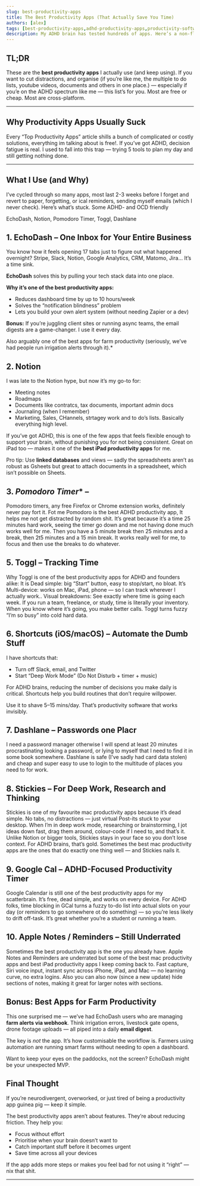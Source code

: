 ```yaml
---
slug: best-productivity-apps
title: The Best Productivity Apps (That Actually Save You Time)
authors: [alex]
tags: [best-productivity-apps,adhd-productivity-apps,productivity-software,mac-productivity-apps,best-ipad-productivity-apps,best-apps-for-farm-productivity,best-productivity-apps-for-students,productivity-apps-for-students]
description: My ADHD brain has tested hundreds of apps. Here’s a non-fluffy, actually-useful list of the best productivity apps for founders, students, teams and even farmers.
---
```


## TL;DR

These are the **best productivity apps** I actually use (and keep using). 
If you want to cut distractions, and organise (if you’re like me, the multiple to do lists, youtube videos, documents and others in one place.)  — especially if you’e on the ADHD spectrum like me — this list’s for you. Most are free or cheap. Most are cross-platform. 

---

## Why Productivity Apps Usually Suck

Every “Top Productivity Apps” article shills a bunch of complicated or costly solutions, 
everything im talking about is free!. If you’ve got ADHD, decision fatigue is real. I used to fall into this trap — trying 5 tools to plan my day and still getting nothing done.

---

## What I Use (and Why)

I’ve cycled through so many apps, most last 2-3 weeks before I forget and revert to paper, forgetting, or ical reminders, sending myself emails (which I never check). Here’s what’s stuck. Some ADHD- and OCD friendly 

EchoDash, Notion, Pomodoro Timer, Toggl, Dashlane


## 1. **EchoDash** – One Inbox for Your Entire Business

You know how it feels opening 17 tabs just to figure out what happened overnight? Stripe, Slack, Notion, Google Analytics, CRM, Matomo, Jira… It’s a time sink.

**EchoDash** solves this by pulling your tech stack data into one place.

**Why it’s one of the best productivity apps:**

- Reduces dashboard time by up to 10 hours/week
- Solves the “notification blindness” problem
- Lets you build your own alert system (without needing Zapier or a dev)

**Bonus:** If you’re juggling client sites or running async teams, the email digests are a game-changer. I use it every day.

Also  arguably one of the best apps for farm productivity (seriously, we’ve had people run irrigation alerts through it).*


## 2. **Notion** 

I was late to the Notion hype, but now it’s my go-to for:

- Meeting notes
- Roadmaps
- Documents like contratcs, tax documents, important admin docs
- Journaling (when I remember)
- Marketing, Sales, CHannels, strtagey work and to do’s lists. Basically everything high level.

If you’ve got ADHD, this is one of the few apps that feels flexible enough to support your brain, without punishing you for not being consistent. Great on iPad too — makes it one of the **best iPad productivity apps** for me.

Pro tip: Use **linked databases** and views — sadly the spreadsheets aren’t as robust as Gsheets but great to attach documents in a spreadsheet, which isn’t possible on Sheets.


## 3. *Pomodoro Timer** –

Pomodoro timers, any free Firefox or Chrome extension works,  definitely never pay fort it. Fot me Pomodoro is the best ADHD productivity app, It helps me not get distracted by random shit. It’s great because it’s a time 25 minutes hard work, seeing the timer go down and me not having done much works well for me. Then you have a 5 minute break then 25 minutes and a break, then 2t5 minutes and a 15 min break. It works really well for me, to focus and then use the breaks to do whatever. 


## 5. **Toggl** –  Tracking Time

Why Toggl is one of the best productivity apps for ADHD and founders alike:
It is Dead simple: big “Start” button, easy to stop/start, no bloat. It’s Multi-device: works on Mac, iPad, phone — so I can track wherever I actually work.. Visual breakdowns: See exactly where time is going each week. If you run a team, freelance, or study, time is literally your inventory. When you know where it’s going, you make better calls. Toggl turns fuzzy “I’m so busy” into cold hard data.



## 6. **Shortcuts (iOS/macOS)** – Automate the Dumb Stuff

I have shortcuts that:

- Turn off Slack, email, and Twitter
- Start “Deep Work Mode” (Do Not Disturb + timer + music)

For ADHD brains, reducing the number of decisions you make daily is critical. Shortcuts help you build routines that don’t require willpower.

Use it to shave 5–15 mins/day. That’s productivity software that works invisibly.


## 7. **Dashlane** – Passwords one Placr

I need a password manager otherwise I will spend  at least 20 minutes procrastinating looking a password, or lying to myself that I need to find it in some book somewhere. Dashlane is safe  (I’ve sadly had card data stolen) and cheap and super easy to use to login to the multitude of places you need to for work.


## 8. **Stickies** – For Deep Work, Research and Thinking

Stickies is one of my favourite mac productivity apps because it’s dead simple. No tabs, no distractions — just virtual Post-its stuck to your desktop. When I’m in deep work mode, researching or brainstorming, I jot ideas down fast, drag them around, colour-code if I need to, and that’s it. Unlike Notion or bigger tools, Stickies stays in your face so you don’t lose context. For ADHD brains, that’s gold. Sometimes the best mac productivity apps are the ones that do exactly one thing well — and Stickies nails it.


## 9. **Google Cal** – ADHD-Focused Productivity Timer

Google Calendar is still one of the best productivity apps for my scatterbrain. It’s free, dead simple, and works on every device. For ADHD folks, time blocking in GCal turns a fuzzy to-do list into actual slots on your day (or reminders to go somewhere ot do something) — so you’re less likely to drift off-task. It’s great whether you’re a student or running a team. 


## 10. **Apple Notes / Reminders** – Still Underrated


Sometimes the best productivity app is the one you already have. Apple Notes and Reminders are underrated but some of the best mac productivity apps and best iPad productivity apps I keep coming back to. Fast capture, Siri voice input, instant sync across iPhone, iPad, and Mac — no learning curve, no extra logins. Also you can also now (since a new update) hide sections of notes, making it great for larger notes with sections.



## Bonus: Best Apps for Farm Productivity

This one surprised me — we’ve had EchoDash users who are managing **farm alerts via webhook**. Think irrigation errors, livestock gate opens, drone footage uploads — all piped into a daily **email digest**.

The key is *not* the app. It’s how customisable the workflow is. Farmers using automation are running smart farms without needing to open a dashboard.

Want to keep your eyes on the paddocks, not the screen? EchoDash might be your unexpected MVP.


## Final Thought

If you’re neurodivergent, overworked, or just tired of being a productivity app guinea pig — keep it simple.

The best productivity apps aren’t about features. They’re about reducing friction. They help you:

- Focus without effort
- Prioritise when your brain doesn’t want to
- Catch important stuff before it becomes urgent
- Save time across all your devices

If the app adds more steps or makes you feel bad for not using it “right” — nix that shit.

---

